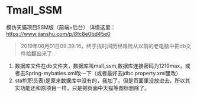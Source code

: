 # Tmall_SSM
模仿天猫项目SSM版（前端+后台）
详情这里：https://www.jianshu.com/p/8fc8e0bd45e0

> 2019年06月01日09:39:16，终于找时间历经艰险从以前的老电脑中把db文件给翻出来了..

1. 数据库文件在db文件夹，数据库叫mall_ssm,数据库连接密码为1219max，或者去Spring-mybaties.xml改一下（或者最好去jdbc.property.xml里改）
2. staff(职员表)是原来数据库中没有的，我加了，但是页面里没放进去，所以其实功能还和原项目一样，只是把页面中天猫等图标删除了。
